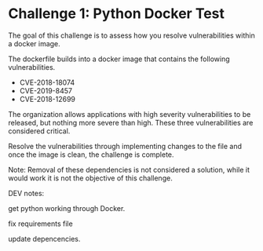 <h1>Challenge 1: Python Docker Test</h1>

The goal of this challenge is to assess how you resolve vulnerabilities within a docker image.


The dockerfile builds into a docker image that contains the following vulnerabilities.


<ul>
<li>CVE-2018-18074</li>

<li>CVE-2019-8457</li>

<li>CVE-2018-12699</li>

</ul>


The organization allows applications with high severity vulnerabilities to be released, but nothing more severe than high. 
These three vulnerabilities are considered critical.

Resolve the vulnerabilities through implementing changes to the file and once the image is clean, the challenge is complete.


Note: Removal of these dependencies is not considered a solution, while it would work it is not the objective of this challenge.


DEV notes:

get python working through Docker. 

fix requirements file

update depencencies. 